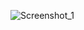 ![Screenshot_1](https://github.com/Yawnmain/homework_i/assets/108503319/e34cc4b0-72b4-45f6-a511-ab663baa3de3)

